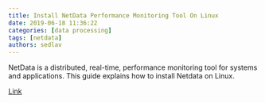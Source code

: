 ```yaml
---
title: Install NetData Performance Monitoring Tool On Linux
date: 2019-06-18 11:36:22
categories: [data processing]
tags: [netdata]
authors: sedlav
---
```


NetData is a distributed, real-time, performance monitoring tool for systems and applications. This guide explains how to install Netdata on Linux.

[Link](https://www.ostechnix.com/netdata-real-time-performance-monitoring-tool-linux/)
